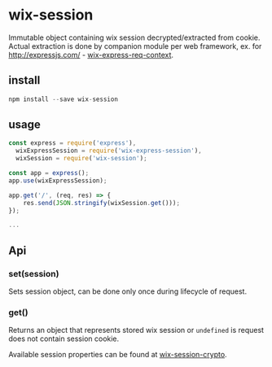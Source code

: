 # wix-session

Immutable object containing wix session decrypted/extracted from cookie. Actual extraction is done by companion module per web framework, ex. for http://expressjs.com/ - [wix-express-req-context](../wix-express-session).

## install

```js
npm install --save wix-session
```

## usage

```js
const express = require('express'),
  wixExpressSession = require('wix-express-session'),
  wixSession = require('wix-session');

const app = express();
app.use(wixExpressSession);

app.get('/', (req, res) => {
    res.send(JSON.stringify(wixSession.get()));
});

...
```

## Api

### set(session)

Sets session object, can be done only once during lifecycle of request.

### get()

Returns an object that represents stored wix session or `undefined` is request does not contain session cookie.

Available session properties can be found at [wix-session-crypto](../../security/wix-session-crypto). 